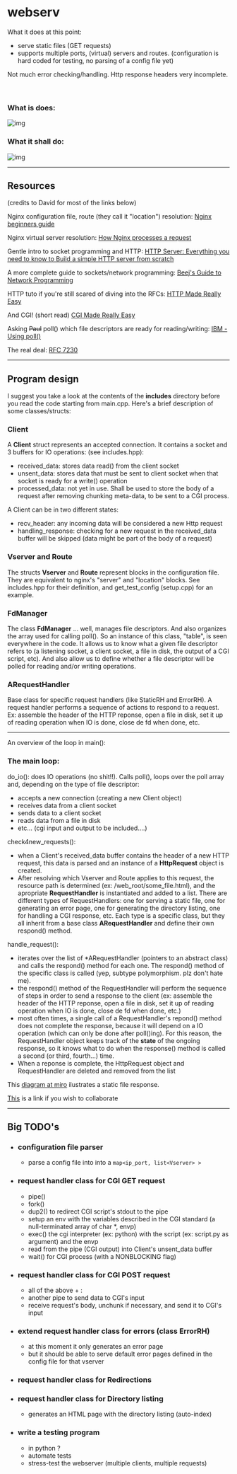 # webserv

What it does at this point:
- serve static files (GET requests)
- supports multiple ports, (virtual) servers and routes. (configuration is hard coded for testing, no parsing of a config file yet)

Not much error checking/handling. Http response headers very incomplete.
<br>
<br>
<br>
### What is does:
![img](web_root/imgs/get_static.png)

### What it shall do:
![img](web_root/imgs/all.png)


-------------------
## Resources 
(credits to David for most of the links below)

Nginx configuration file,
 route (they call it "location") resolution:
[Nginx beginners guide](https://nginx.org/en/docs/beginners_guide.html)

Nginx virtual server resolution:
[How Nginx processes a request](https://nginx.org/en/docs/http/request_processing.html)

Gentle intro to socket programming and HTTP:
[HTTP Server: Everything you need to know to Build a simple HTTP server from scratch](https://medium.com/from-the-scratch/http-server-what-do-you-need-to-know-to-build-a-simple-http-server-from-scratch-d1ef8945e4fa)

A more complete guide to sockets/network programming: 
[Beej's Guide to Network Programming](https://beej.us/guide/bgnet/html/)

HTTP tuto if you're still scared of diving into the RFCs:
[HTTP Made Really Easy](https://www.jmarshall.com/easy/http/)

And CGI! (short read)
[CGI Made Really Easy](https://www.jmarshall.com/easy/cgi/)

Asking ~~Paul~~ poll() which file descriptors are ready for reading/writing:
[IBM - Using poll()](https://www.ibm.com/docs/en/i/7.2?topic=designs-using-poll-instead-select)

The real deal:
[RFC 7230](https://datatracker.ietf.org/doc/html/rfc7230)

------------------------

## Program design
I suggest you take a look at the contents of the **includes** directory before you read the code starting from main.cpp. Here's a brief description of some classes/structs:

### Client
A **Client** struct represents an accepted connection. It contains a socket and 3 buffers for IO operations: (see includes.hpp):
* received_data: stores data read() from the client socket
* unsent_data: stores data that must be sent to client socket when that socket is ready for a write() operation
* processed_data: not yet in use. Shall be used to store the body of a request after removing chunking meta-data, to be sent to a CGI process.

A Client can be in two different states:
* recv_header: any incoming data will be considered a new Http request
* handling_response: checking for a new request in the received_data buffer will be skipped (data might be part of the body of a request)


### Vserver and Route
The structs **Vserver** and **Route** represent blocks in the configuration file. They are equivalent to nginx's "server" and "location" blocks. See includes.hpp for their definition, and get_test_config (setup.cpp) for an example.

### FdManager
The class **FdManager** ... well, manages file descriptors. And also organizes the array used for calling poll(). So an instance of this class, "table", is seen everywhere in the code. It allows us to know what a given file descriptor refers to (a listening socket, a client socket, a file in disk, the output of a CGI script, etc). And also allow us to define whether a file descriptor will be polled for reading and/or writing operations.

### ARequestHandler
Base class for specific request handlers (like StaticRH and ErrorRH). A request handler performs a sequence of actions to respond to a request. Ex: assemble the header of the HTTP reponse, open a file in disk, set it up of reading operation when IO is done, close de fd when done, etc.

-----------------------------
An overview of the loop in main():
### The main loop:
do_io(): does IO operations (no shit!!). Calls poll(), loops over the poll array and, depending on the type of file descriptor:
* accepts a new connection (creating a new Client object)
* receives data from a client socket
* sends data to a client socket
* reads data from a file in disk
* etc... (cgi input and output to be included....)

check4new_requests():
* when a Client's received_data buffer contains the header of a new HTTP request, this data is parsed and an instance of a **HttpRequest** object is created.
* After resolving which Vserver and Route applies to this request, the resource path is determined (ex: /web_root/some_file.html), and the apropriate **RequestHandler** is instantiated and added to a list. There are different types of RequestHandlers: one for serving a static file, one for generating an error page, one for generating the directory listing, one for handling a CGI response, etc. Each type is a specific class, but they all inherit from a base class **ARequestHandler** and define their own respond() method.

handle_request():
* iterates over the list of *ARequestHandler (pointers to an abstract class) and calls the respond() method for each one. The respond() method of the specific class is called (yep, subtype polymorphism. plz don't hate me).
* the respond() method of the RequestHandler will perform the sequence of steps in order to send a response to the client (ex: assemble the header of the HTTP reponse, open a file in disk, set it up of reading operation when IO is done, close de fd when done, etc.)
* most often times, a single call of a RequestHandler's repond() method does not complete the response, because it will depend on a IO operation (which can only be done after poll()ing). For this reason, the RequestHandler object keeps track of the **state** of the ongoing response, so it knows what to do when the response() method is called a second (or third, fourth...) time.
* When a reponse is complete, the HttpRequest object and RequestHandler are deleted and removed from the list

This [diagram at miro](https://miro.com/app/board/uXjVOPebVU8=/?invite_link_id=956792833423) ilustrates a static file response.

[This](https://miro.com/welcomeonboard/MUJub3YwcDIwUkZMd3Eyb1FhdWUxN3NGeENrd0tGQUh4Q3Z6SHdJcnI4ek5zMThNUDJzejJEaHd3QVZ1a2dVc3wzNDU4NzY0NTE4MjMwNTU0NTUz?invite_link_id=398884532576) is a link if you wish to collaborate

------------

## Big TODO's

* ### configuration file parser
	* parse a config file into into a ``` map<ip_port, list<Vserver> > ```

* 	### request handler class for CGI GET request
	* pipe()
	* fork()
	* dup2() to redirect CGI script's stdout to the pipe
	* setup an env with the variables described in the CGI standard (a null-terminated array of char *, envp)
	* exec() the cgi interpreter (ex: python) with the script (ex: script.py as argument) and the envp
	* read from the pipe (CGI output) into Client's unsent_data buffer
	* wait() for CGI process (with a NONBLOCKING flag)

* ### request handler class for CGI POST request
	* all of the above + :
	* another pipe to send data to CGI's input
	* receive request's body, unchunk if necessary, and send it to CGI's input

* ### extend request handler class for errors (class ErrorRH)
	* at this moment it only generates an error page
	* but it should be able to serve default error pages defined in the config file for that vserver

* ### request handler class for Redirections

* ### request handler class for Directory listing
	* generates an HTML page with the directory listing (auto-index)

* ### write a testing program
	* in python ?
	* automate tests
	* stress-test the webserver (multiple clients, multiple requests)
